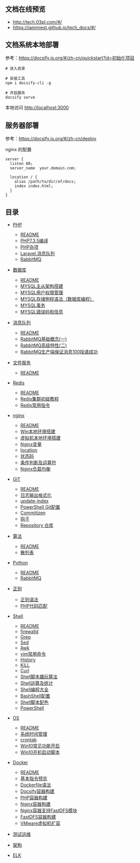 #

## 文档在线预览

 - <http://tech.03pl.com/#/>
 - <https://jammiest.github.io/tech_docs/#/>


## 文档系统本地部署

参考：<https://docsify.js.org/#/zh-cn/quickstart?id=初始化项目>

```shell
# 进入目录

# 安装工具
npm i docsify-cli -g

# 开启服务
docsify serve
```

本地访问 <http://localhost:3000>

## 服务器部署

参考：<https://docsify.js.org/#/zh-cn/deploy>

nginx 的配置

```nginx
server {
  listen 80;
  server_name  your.domain.com;

  location / {
    alias /path/to/dir/of/docs;
    index index.html;
  }
}
```


## 目录

- [PHP](/person/php/)
  - [README](/person/php/)
  - [PHP7.3.5编译](/person/php/PHP7.3.5编译)
  - [PHP杂项](/person/php/PHP杂项)
  - [Laravel.消息队列](/person/php/Laravel.消息队列)
  - [RabbitMQ](/person/php/RabbitMQ)
- [数据库](/person/数据库/)
  - [README](/person/数据库/README)
  - [MYSQL主从架构搭建](/person/数据库/MYSQL主从架构搭建)
  - [MYSQL用户权限管理](/person/数据库/MYSQL用户权限管理-grant)
  - [MYSQL存储例程语法（数据库编程）](/person/数据库/MYSQL存储例程语法)
  - [MYSQL事务](/person/数据库/MYSQL事务)
  - [MYSQL错误码和信息](/person/数据库/MYSQL错误码和信息)  
- [消息队列](/person/消息队列/)
  - [README](/person/消息队列/README)
  - [RabbitMQ基础概念(一)](/person/消息队列/RabbitMQ基础概念\(一\))
  - [RabbitMQ高级特性(二)](/person/消息队列/RabbitMQ高级特性\(二\))
  - [RabbitMQ生产端保证消息100投递成功](/person/消息队列/RabbitMQ生产端保证消息100投递成功)
  
- [文件服务](/person/文件服务/)
  - [README](/person/Redis/README)
  
- [Redis](/person/Redis/)  
  - [README](/person/Redis/README)
  - [Redis集群初级教程](/person/Redis/Redis集群初级教程)
  - [Redis常用指令](/person/Redis/Redis常用指令)
- [nginx](/person/nginx/)
  - [README](/person/nginx/README)
  - [Win本地环境搭建](/person/nginx/Win本地环境搭建)
  - [虚拟机本地环境搭建](/person/nginx/虚拟机本地环境搭建)
  - [Nginx变量](/person/nginx/Nginx变量)
  - [location](/person/nginx/location)
  - [状态码](/person/nginx/状态码)
  - [条件判断及运算符](/person/nginx/条件判断及运算符)
  - [Nginx负载均衡](/person/nginx/Nginx负载均衡)
  
- [GIT](/person/GIT/)
  - [README](/person/GIT/README)
  - [日志输出格式化](/person/GIT/日志输出格式化)
  - [update-index](/person/GIT/update-index)
  - [PowerShell Git配置](/person/GIT/PowerShell)
  - [Commitizen](/person/GIT/Commitizen)
  - [钩子](/person/GIT/钩子)
  - [Repository 仓库](/person/GIT/Repository（仓库）)
- [算法](/person/Algorithm/)
  - [README](/person/Algorithm/README)
  - [散列表](/person/Algorithm/Hash)
- [Python](/person/Python/)
  - [README](/person/Python/README)
  - [RabbitMQ](/person/Python/RabbitMQ)

- [正则](/person/正则/)
  - [正则语法](/person/正则/正则语法)
  - [PHP代码匹配](/person/正则/PHP代码查询匹配)

- [Shell](/person/Shell/)
  - [README](/person/Shell/README)
  - [firewalld](/person/Shell/防火墙)
  - [Grep](/person/Shell/Grep)
  - [Sed](/person/Shell/Sed)
  - [Awk](/person/Shell/Awk)
  - [vim常用命令](/person/Shell/vim常用命令)
  - [History](/person/Shell/History)
  - [KiLL](/person/Shell/Kill&Killall)
  - [Curl](/person/Shell/Curl)
  - [Shell脚本趣玩算法](/person/Shell/Shell脚本趣玩算法)
  - [Shell运算及统计](/person/Shell/Shell运算及统计)
  - [Shell编程大全](/person/Shell/Shell编程大全)
  - [BashShell配置](/person/Shell/BashShell配置)
  - [Shell脚本配色](/person/Shell/Shell脚本配色)
  - [PowerShell](/person/Shell/PowerShell)

- [OS](/person/OS/)
  - [README](/person/Linux/README)
  - [系统时间管理](/person/Linux/系统时间管理)
  - [crontab](/person/Linux/crontab)
  - [Win10常见功能开启](/person/Win/Win10常见功能开启)
  - [Win10开机启动脚本](/person/Win/Win10开机启动脚本)

- [Docker](/person/Docker/)
  - [README](/person/Docker/README)
  - [基本指令预览](/person/Docker/基本指令预览)
  - [Dockerfile语法](/person/Docker/Dockerfile语法)
  - [Docsify容器构建](/person/Docker/Docsify容器构建)
  - [PHP容器构建](/person/Docker/PHP容器构建)
  - [Nginx容器构建](/person/Docker/Nginx容器构建)
  - [Nginx容器支持FastDFS模块](/person/Docker/Nginx容器支持FastDFS模块)
  - [FastDFS容器构建](/person/Docker/FastDFS容器构建)
  - [VMware虚拟机扩容](/person/Docker/VMware/VMware扩容)

- [测试运维](/person/测试运维/)

- [架构](/person/架构/)

- [ELK](/person/ELK/)
  
  
